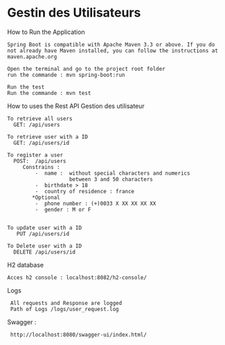 # Gestin des Utilisateurs

 How to Run the Application

    Spring Boot is compatible with Apache Maven 3.3 or above. If you do not already have Maven installed, you can follow the instructions at maven.apache.org
    
    Open the terminal and go to the project root folder
    run the commande : mvn spring-boot:run
    
    Run the test
    Run the commande : mvn test


 How to uses the Rest API Gestion des utilisateur 
 
    To retrieve all users
      GET: /api/users
      
    To retrieve user with a ID
      GET: /api/users/id 
      
    To register a user
      POST:  /api/users
         Constrains :
             -  name :  without special characters and numerics
                        between 3 and 50 characters
             -  birthdate > 18
             -  country of residence : france
            *Optional
             -  phone number : (+)0033 X XX XX XX XX
             -  gender : M or F
                  
        
    To update user with a ID
       PUT /api/users/id
       
    To Delete user with a ID
      DELETE /api/users/id
      
 H2 database 
 
    Acces h2 console : localhost:8082/h2-console/ 
      
 Logs
 
     All requests and Response are logged 
     Path of Logs /logs/user_request.log
     
 Swagger : 
 
     http://localhost:8080/swagger-ui/index.html/
     
       
